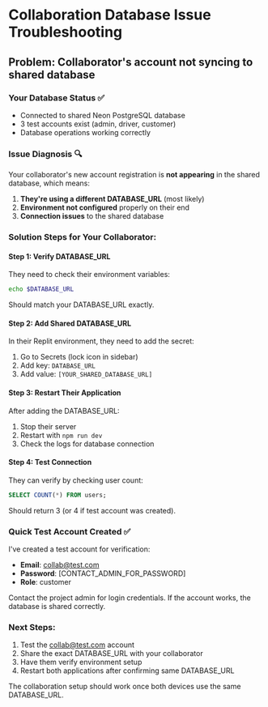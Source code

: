 # Collaboration Database Issue Troubleshooting

## Problem: Collaborator's account not syncing to shared database

### Your Database Status ✅
- Connected to shared Neon PostgreSQL database
- 3 test accounts exist (admin, driver, customer)
- Database operations working correctly

### Issue Diagnosis 🔍
Your collaborator's new account registration is **not appearing** in the shared database, which means:

1. **They're using a different DATABASE_URL** (most likely)
2. **Environment not configured** properly on their end
3. **Connection issues** to the shared database

### Solution Steps for Your Collaborator:

#### Step 1: Verify DATABASE_URL
They need to check their environment variables:
```bash
echo $DATABASE_URL
```
Should match your DATABASE_URL exactly.

#### Step 2: Add Shared DATABASE_URL
In their Replit environment, they need to add the secret:
1. Go to Secrets (lock icon in sidebar)
2. Add key: `DATABASE_URL`
3. Add value: `[YOUR_SHARED_DATABASE_URL]`

#### Step 3: Restart Their Application
After adding the DATABASE_URL:
1. Stop their server
2. Restart with `npm run dev`
3. Check the logs for database connection

#### Step 4: Test Connection
They can verify by checking user count:
```sql
SELECT COUNT(*) FROM users;
```
Should return 3 (or 4 if test account was created).

### Quick Test Account Created ✅
I've created a test account for verification:
- **Email**: collab@test.com
- **Password**: [CONTACT_ADMIN_FOR_PASSWORD]
- **Role**: customer

Contact the project admin for login credentials. If the account works, the database is shared correctly.

### Next Steps:
1. Test the collab@test.com account
2. Share the exact DATABASE_URL with your collaborator
3. Have them verify environment setup
4. Restart both applications after confirming same DATABASE_URL

The collaboration setup should work once both devices use the same DATABASE_URL.